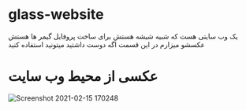 # glass-website

یک وب سایتی هست که شبیه شیشه هستش برای ساخت پروفایل گیمر ها هستش عکسشو میزارم در این قسمت اگه دوست داشتید میتونید استفاده کنید

# عکسی از محیط وب سایت

![Screenshot 2021-02-15 170248](https://user-images.githubusercontent.com/78368930/107953224-16a87c80-6fb0-11eb-8cc9-29d2fa723b44.png)
